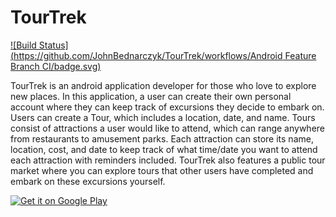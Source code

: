 # TourTrek

[![Build Status](https://github.com/JohnBednarczyk/TourTrek/workflows/Android Feature Branch CI/badge.svg)](https://github.com/JohnBednarczyk/TourTrek/actions)

TourTrek is an android application developer for those who love to explore new places. In this application, a user can create their own personal account where they can keep track of excursions they decide to embark on. Users can create a Tour, which includes a location, date, and name. Tours consist of attractions a user would like to attend, which can range anywhere from restaurants to amusement parks. Each attraction can store its name, location, cost, and date to keep track of what time/date you want to attend each attraction with reminders included. TourTrek also features a public tour market where you can explore tours that other users have completed and embark on these excursions yourself.

<a href="">
  <img alt="Get it on Google Play"
       src="https://developer.android.com/images/brand/en_generic_rgb_wo_45.png" />
</a>
